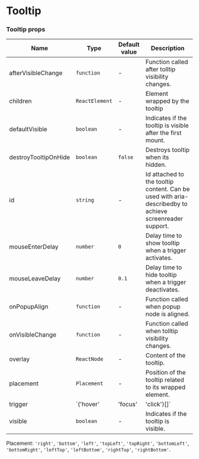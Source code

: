 # Tooltip



### Tooltip props

| Name                 | Type                          | Default value | Description                                                                                            |
| -------------------- | ----------------------------- | ------------- | ------------------------------------------------------------------------------------------------------ |
| afterVisibleChange   | `function`                    | -             | Function called after tolltip visibility changes.                                                      |
| children             | `ReactElement`                | -             | Element wrapped by the tooltip                                                                         |
| defaultVisible       | `boolean`                     | -             | Indicates if the tooltip is visible after the first mount.                                             |
| destroyTooltipOnHide | `boolean`                     | `false`       | Destroys tooltip when its hidden.                                                                      |
| id                   | `string`                      | -             | Id attached to the tooltip content. Can be used with aria-describedby to achieve screenreader support. |
| mouseEnterDelay      | `number`                      | `0`           | Delay time to show tooltip when a trigger activates.                                                   |
| mouseLeaveDelay      | `number`                      | `0.1`         | Delay time to hide tooltip when a trigger deactivates.                                                 |
| onPopupAlign         | `function`                    | -             | Function called when popup node is aligned.                                                            |
| onVisibleChange      | `function`                    | -             | Function called when tolltip visibility changes.                                                       |
| overlay              | `ReactNode`                   | -             | Content of the tooltip.                                                                                |
| placement            | `Placement`                   | -             | Position of the tooltip related to its wrapped element.                                                |
| trigger              | `('hover'|'focus'|'click')[]` | `['hover']`   | Determines which actions cause tooltip shown.                                                          |
| visible              | `boolean`                     | -             | Indicates if the tooltip is visible.                                                                   |

Placement: `'right'`, `'bottom'`, `'left'`, `'topLeft'`, `'topRight'`, `'bottomLeft'`, `'bottomRight'`, `'leftTop'`, `'leftBottom'`, `'rightTop'`, `'rightBottom'`. 

